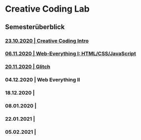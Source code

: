 # Creative Coding Lab

## Semesterüberblick

### [23.10.2020 | Creative Coding Intro](00_cc)

### [06.11.2020 | Web-Everything I: HTML/CSS/JavaScript](01_hcj)

### [20.11.2020 | Glitch](02_glitch)

### 04.12.2020 | Web Everything II

### 18.12.2020 | 

### 08.01.2020 | 

### 22.01.2021 | 

### 05.02.2021 | 